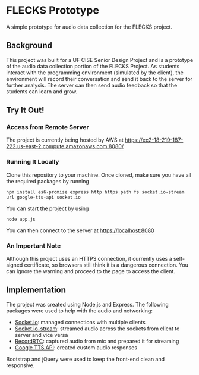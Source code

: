 # FLECKS Prototype 

A simple prototype for audio data collection for the FLECKS project.

## Background

This project was built for a UF CISE Senior Design Project and is a prototype of the audio data collection portion of the FLECKS Project. As students interact with the programming environment (simulated by the client), the environment will record their conversation and send it back to the server for further analysis. The server can then send audio feedback so that the students can learn and grow.

## Try It Out!

### Access from Remote Server

The project is currently being hosted by AWS at <https://ec2-18-219-187-222.us-east-2.compute.amazonaws.com:8080/>

### Running It Locally

Clone this repository to your machine. Once cloned, make sure you have all the required packages by running
```
npm install es6-promise express http https path fs socket.io-stream url google-tts-api socket.io
```
You can start the project by using
```
node app.js
```
You can then connect to the server at <https://localhost:8080>

### An Important Note

Although this project uses an HTTPS connection, it currently uses a self-signed certificate, so browsers still think it is a dangerous connection. You can ignore the warning and proceed to the page to access the client.

## Implementation

The project was created using Node.js and Express. The following packages were used to help with the audio and networking:
- [Socket.io](https://github.com/socketio/socket.io): managed connections with multiple clients
- [Socket.io-stream](https://github.com/nkzawa/socket.io-stream): streamed audio across the sockets from client to server and vice versa
- [RecordRTC](https://github.com/muaz-khan/RecordRTC): captured audio from mic and prepared it for streaming
- [Google TTS API](https://github.com/zlargon/google-tts): created custom audio responses

Bootstrap and jQuery were used to keep the front-end clean and responsive.
